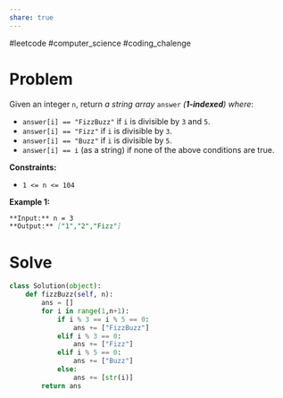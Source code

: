 ```yaml
---
share: true
---
```

#leetcode #computer_science #coding_chalenge

# Problem

Given an integer `n`, return _a string array_ `answer` _(**1-indexed**) where_:

- `answer[i] == "FizzBuzz"` if `i` is divisible by `3` and `5`.
- `answer[i] == "Fizz"` if `i` is divisible by `3`.
- `answer[i] == "Buzz"` if `i` is divisible by `5`.
- `answer[i] == i` (as a string) if none of the above conditions are true.

**Constraints:**

- `1 <= n <= 104`

**Example 1:**

```markdown
**Input:** n = 3
**Output:** ["1","2","Fizz"]
```

# Solve

```python
class Solution(object):
    def fizzBuzz(self, n):
        ans = []
        for i in range(1,n+1):
            if i % 3 == i % 5 == 0:
                ans += ["FizzBuzz"]
            elif i % 3 == 0:
                ans += ["Fizz"]
            elif i % 5 == 0:
                ans += ["Buzz"]
            else:
                ans += [str(i)]
        return ans
```